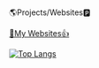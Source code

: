 🌎Projects/Websites🅿

[📕My Websites👍](https://wysitehome.netlify.app/)

[![Top Langs](https://github-readme-stats.vercel.app/api/top-langs/?username=aerolixdev)](https://github.com/aerolixdev/Aerolixdev)

